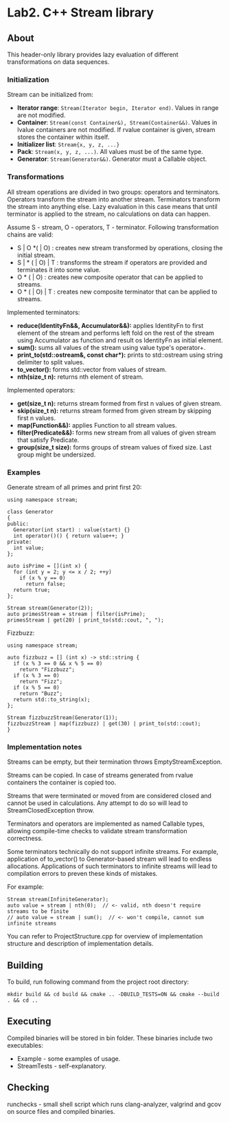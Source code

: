 # Lab2. C++ Stream library

## About

This header-only library provides lazy evaluation of different transformations on data sequences.

### Initialization

Stream can be initialized from:

* **Iterator range**: `Stream(Iterator begin, Iterator end)`. Values in range are not modified.
* **Container**: `Stream(const Container&), Stream(Container&&)`. Values in lvalue containers are not modified. If rvalue container is given, stream stores the container within itself.
* **Initializer list**: `Stream{x, y, z, ...}`
* **Pack**: `Stream(x, y, z, ...)`. All values must be of the same type.
* **Generator**: `Stream(Generator&&)`. Generator must a Callable object.

### Transformations

All stream operations are divided in two groups: operators and terminators. Operators transform the stream into another stream. Terminators transform the stream into anything else. Lazy evaluation in this case means that until terminator is applied to the stream, no calculations on data can happen. 

Assume S - stream, O - operators, T - terminator. Following transformation chains are valid:
* S | O \*( | O) : creates new stream transformed by operations, closing the initial stream.
* S | \* ( | O) | T : transforms the stream if operators are provided and terminates it into some value.
* O \* ( | O) : creates new composite operator that can be applied to streams.
* O \* ( | O) | T : creates new composite terminator that can be applied to streams.

Implemented terminators:

* **reduce(IdentityFn&&, Accumulator&&):** applies IdentityFn to first element of the stream and performs left fold on the rest of the stream using Accumulator as function and result os IdentityFn as initial element.
* **sum():** sums all values of the stream using value type's operator+.
* **print_to(std::ostream&, const char\*):** prints to std::ostream using string delimiter to split values.
* **to_vector():** forms std::vector from values of stream.
* **nth(size_t n):** returns nth element of stream.

Implemented operators:

* **get(size_t n):** returns stream formed from first n values of given stream.
* **skip(size_t n):** returns stream formed from given stream by skipping first n values.
* **map(Function&&):** applies Function to all stream values.
* **filter(Predicate&&):** forms new stream from all values of given stream that satisfy Predicate.
* **group(size_t size):** forms groups of stream values of fixed size. Last group might be undersized. 

### Examples 
Generate stream of all primes and print first 20: 
```
using namespace stream;

class Generator
{
public:
  Generator(int start) : value(start) {}
  int operator()() { return value++; }
private:
  int value;
};

auto isPrime = [](int x) {
  for (int y = 2; y <= x / 2; ++y)
    if (x % y == 0)
      return false;
  return true;
};

Stream stream(Generator(2));
auto primesStream = stream | filter(isPrime);
primesStream | get(20) | print_to(std::cout, ", ");
```

Fizzbuzz:
```
using namespace stream;

auto fizzbuzz = [] (int x) -> std::string {
  if (x % 3 == 0 && x % 5 == 0)
    return "Fizzbuzz";
  if (x % 3 == 0)
    return "Fizz";
  if (x % 5 == 0)
    return "Buzz";
  return std::to_string(x);
};

Stream fizzbuzzStream(Generator(1));
fizzbuzzStream | map(fizzbuzz) | get(30) | print_to(std::cout);
}
```

### Implementation notes

Streams can be empty, but their termination throws EmptyStreamException.

Streams can be copied. In case of streams generated from rvalue containers the container is copied too.

Streams that were terminated or moved from are considered closed and cannot be used in calculations.
Any attempt to do so will lead to StreamClosedException throw.

Terminators and operators are implemented as named Callable types, allowing compile-time checks to validate stream transformation correctness. 

Some terminators technically do not support infinite streams. For example, application of to_vector() to Generator-based stream will lead to endless allocations. Applications of such terminators to infinite streams will lead to compilation errors to preven these kinds of mistakes.

For example:
```
Stream stream(InfiniteGenerator);
auto value = stream | nth(0);  // <- valid, nth doesn't require streams to be finite
// auto value = stream | sum();  // <- won't compile, cannot sum infinite streams
```

You can refer to ProjectStructure.cpp for overview of implementation structure and description of implementation details.

## Building

To build, run following command from the project root directory:

```
mkdir build && cd build && cmake .. -DBUILD_TESTS=ON && cmake --build . && cd ..
```

## Executing

Compiled binaries will be stored in bin folder. These binaries include two executables:

* Example - some examples of usage.
* StreamTests - self-explanatory.

## Checking

runchecks - small shell script which runs clang-analyzer, valgrind and gcov on source files and compiled binaries.
